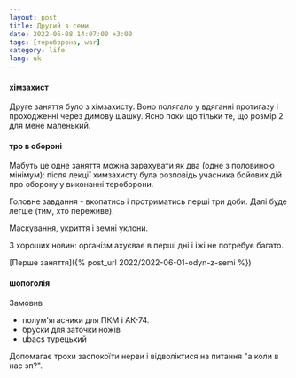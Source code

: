 ```yaml
---
layout: post
title: Другий з семи
date: 2022-06-08 14:07:00 +3:00
tags: [тероборона, war]
category: life
lang: uk
---
```


#### хімзахист
Друге заняття було з хімзахисту.
Воно полягало у вдяганні протигазу і проходженні через димову шашку.
Ясно поки що тільки те, що розмір 2 для мене маленький.

#### тро в обороні
Мабуть це одне заняття можна зарахувати як два (одне з половиною мінімум):
після лекції химзахисту була розповідь учасника бойових дій про оборону у виконанні тероборони.

Головне завдання - вкопатись і протриматись перші три доби. 
Далі буде легше (тим, хто переживе).

Маскування, укриття і земні уклони.

З хороших новин: організм ахуєває в перші дні і іжі не потребує багато.

[Перше заняття]({% post_url 2022/2022-06-01-odyn-z-semi %})

#### шопоголія
Замовив 
* полум'ягасники для ПКМ і АК-74.
* бруски для заточки ножів
* ubacs турецький 

Допомагає трохи заспокоїти нерви і відволіктися на питання "а коли в нас зп?".